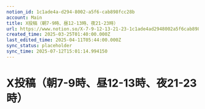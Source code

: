 ```yaml
---
notion_id: 1c1ade4a-d294-8002-a5f6-cab898fcc28b
account: Main
title: X投稿（朝7-9時、昼12-13時、夜21-23時）
url: https://www.notion.so/X-7-9-12-13-21-23-1c1ade4ad2948002a5f6cab898fcc28b
created_time: 2025-03-25T01:40:00.000Z
last_edited_time: 2025-04-11T05:44:00.000Z
sync_status: placeholder
sync_time: 2025-07-12T15:01:14.994150
---
```

# X投稿（朝7-9時、昼12-13時、夜21-23時）
